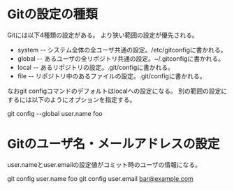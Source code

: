 Gitの設定の種類
===================

Gitには以下4種類の設定がある。
より狭い範囲の設定が優先される。

* system -- システム全体の全ユーザ共通の設定。/etc/gitconfigに書かれる。
* global -- あるユーザの全リポジトリ共通の設定。~/.gitconfigに書かれる。
* local -- あるリポジトリの設定。.git/configに書かれる。
* file -- リポジトリ中のあるファイルの設定。.git/configに書かれる。

なおgit configコマンドのデフォルトはlocalへの設定になる。
別の範囲の設定にするには以下のようにオプションを指定する。

git config --global user.name foo

Gitのユーザ名・メールアドレスの設定
======================================

user.nameとuser.emailの設定値がコミット時のユーザの情報になる。

git config user.name foo
git config user.email bar@example.com
